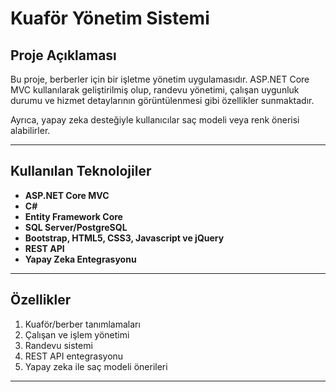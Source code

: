 # Kuaför Yönetim Sistemi

## Proje Açıklaması
Bu proje, berberler için bir işletme yönetim uygulamasıdır. ASP.NET Core MVC kullanılarak geliştirilmiş olup, randevu yönetimi, çalışan uygunluk durumu ve hizmet detaylarının görüntülenmesi gibi özellikler sunmaktadır.

Ayrıca, yapay zeka desteğiyle kullanıcılar saç modeli veya renk önerisi alabilirler.

---

## Kullanılan Teknolojiler
- **ASP.NET Core MVC**
- **C#**
- **Entity Framework Core**
- **SQL Server/PostgreSQL**
- **Bootstrap, HTML5, CSS3, Javascript ve jQuery**
- **REST API**
- **Yapay Zeka Entegrasyonu**

---

## Özellikler
1. Kuaför/berber tanımlamaları
2. Çalışan ve işlem yönetimi
3. Randevu sistemi
4. REST API entegrasyonu
5. Yapay zeka ile saç modeli önerileri

---
